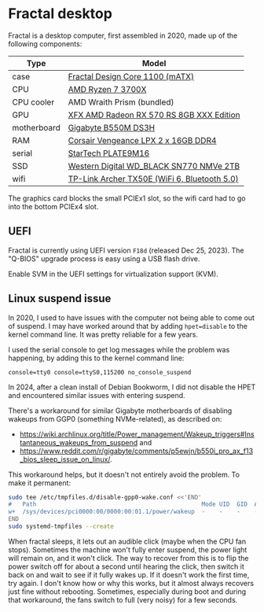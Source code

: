 # Fractal desktop

Fractal is a desktop computer, first assembled in 2020, made up of the
following components:

| Type        | Model |
|-------------|-------|
| case        | [Fractal Design Core 1100 (mATX)](https://www.fractal-design.com/products/cases/core/core-1100/) |
| CPU         | [AMD Ryzen 7 3700X](https://www.amd.com/en/product/8446) |
| CPU cooler  | AMD Wraith Prism (bundled) |
| GPU         | [XFX AMD Radeon RX 570 RS 8GB XXX Edition](https://www.xfxforce.com/gpus/amd-radeon-tm-rx-570-rs-8gb-xxx-edition-2) |
| motherboard | [Gigabyte B550M DS3H](https://www.gigabyte.com/Motherboard/B550M-DS3H-rev-10-11-12-13) |
| RAM         | [Corsair Vengeance LPX 2 x 16GB DDR4](https://www.corsair.com/us/en/p/memory/cmk32gx4m2b3200c16/vengeancea-lpx-32gb-2-x-16gb-ddr4-dram-3200mhz-c16-memory-kit-black-cmk32gx4m2b3200c16#tab-techspecs) |
| serial      | [StarTech PLATE9M16](https://www.startech.com/en-us/cables/plate9m16) |
| SSD         | [Western Digital WD_BLACK SN770 NMVe 2TB](https://www.westerndigital.com/products/internal-drives/wd-black-sn770-nvme-ssd?sku=WDS200T3X0E) |
| wifi        | [TP-Link Archer TX50E (WiFi 6, Bluetooth 5.0)](https://www.tp-link.com/us/home-networking/pci-adapter/archer-tx50e/) |

The graphics card blocks the small PCIEx1 slot, so the wifi card had to go into
the bottom PCIEx4 slot.

## UEFI

Fractal is currently using UEFI version `F18d` (released Dec 25, 2023). The
"Q-BIOS" upgrade process is easy using a USB flash drive.

Enable SVM in the UEFI settings for virtualization support (KVM).

## Linux suspend issue

In 2020, I used to have issues with the computer not being able to come out of
suspend. I may have worked around that by adding `hpet=disable` to the kernel
command line. It was pretty reliable for a few years.

I used the serial console to get log messages while the problem was happening,
by adding this to the kernel command line:
```
console=tty0 console=ttyS0,115200 no_console_suspend
```

In 2024, after a clean install of Debian Bookworm, I did not disable the HPET
and encountered similar issues with entering suspend.

There's a workaround for similar Gigabyte motherboards of disabling wakeups
from GGP0 (something NVMe-related), as described on:
- <https://wiki.archlinux.org/title/Power_management/Wakeup_triggers#Instantaneous_wakeups_from_suspend> and
- <https://www.reddit.com/r/gigabyte/comments/p5ewjn/b550i_pro_ax_f13_bios_sleep_issue_on_linux/>.

This workaround helps, but it doesn't not entirely avoid the problem. To make
it permanent:

```sh
sudo tee /etc/tmpfiles.d/disable-gpp0-wake.conf <<'END'
#   Path                                               Mode UID  GID  Age Argument
w+  /sys/devices/pci0000:00/0000:00:01.1/power/wakeup  -    -    -    -   disabled
END
sudo systemd-tmpfiles --create
```

When fractal sleeps, it lets out an audible click (maybe when the CPU fan
stops). Sometimes the machine won't fully enter suspend, the power light will
remain on, and it won't click. The way to recover from this is to flip the
power switch off for about a second until hearing the click, then switch it
back on and wait to see if it fully wakes up. If it doesn't work the first
time, try again. I don't know how or why this works, but it almost always
recovers just fine without rebooting. Sometimes, especially during boot and
during that workaround, the fans switch to full (very noisy) for a few seconds.
